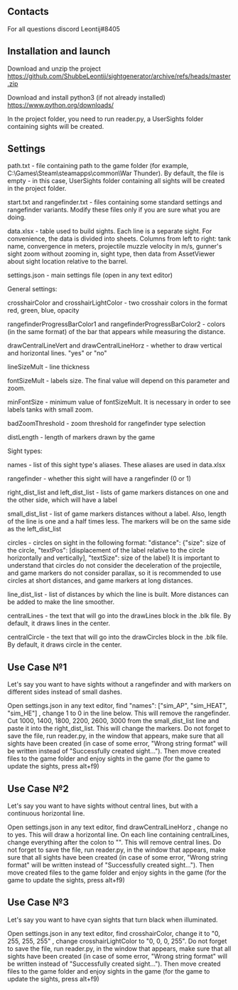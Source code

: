 Contacts
--------

For all questions discord Leontij#8405

Installation and launch
-----------------------

Download and unzip the project https://github.com/ShubbeLeontij/sightgenerator/archive/refs/heads/master.zip

Download and install python3 (if not already installed) https://www.python.org/downloads/

In the project folder, you need to run reader.py, a UserSights folder containing sights will be created. 

Settings
--------

path.txt - file containing path to the game folder (for example, C:\Games\Steam\steamapps\common\War Thunder). 
By default, the file is empty - in this case, UserSights folder containing all sights will be created in the project folder. 

start.txt and rangefinder.txt - files containing some standard settings and rangefinder variants. 
Modify these files only if you are sure what you are doing.

data.xlsx - table used to build sights. Each line is a separate sight. For convenience, the data is divided into sheets.
Columns from left to right: tank name, convergence in meters, projectile muzzle velocity in m/s, gunner's sight zoom without zooming in, sight type, then data from AssetViewer about sight location relative to the barrel. 

settings.json - main settings file (open in any text editor)

General settings:

crosshairColor and crosshairLightColor - two crosshair colors in the format red, green, blue, opacity

rangefinderProgressBarColor1 and rangefinderProgressBarColor2 - colors (in the same format) of the bar that appears while measuring the distance. 

drawCentralLineVert and drawCentralLineHorz - whether to draw vertical and horizontal lines. "yes" or "no"

lineSizeMult - line thickness

fontSizeMult - labels size. The final value will depend on this parameter and zoom. 

minFontSize - minimum value of fontSizeMult. It is necessary in order to see labels tanks with small zoom. 

badZoomThreshold - zoom threshold for rangefinder type selection

distLength - length of markers drawn by the game

Sight types:

names - list of this sight type's aliases. These aliases are used in data.xlsx

rangefinder - whether this sight will have a rangefinder (0 or 1)

right_dist_list and left_dist_list - lists of game markers distances on one and the other side, which will have a label

small_dist_list - list of game markers distances without a label. Also, length of the line is one and a half times less. The markers will be on the same side as the left_dist_list

circles - circles on sight in the following format: "distance": {"size": size of the circle, "textPos": [displacement of the label relative to the circle horizontally and vertically], "textSize": size of the label}
It is important to understand that circles do not consider the deceleration of the projectile, and game markers do not consider parallax, so it is recommended to use circles at short distances, and game markers at long distances. 

line_dist_list - list of distances by which the line is built. More distances can be added to make the line smoother.

centralLines - the text that will go into the drawLines block in the .blk file. By default, it draws lines in the center. 

centralCircle - the text that will go into the drawCircles block in the .blk file. By default, it draws circle in the center. 

Use Case №1
-----------
Let's say you want to have sights without a rangefinder and with markers on different sides instead of small dashes.

Open settings.json in any text editor, find "names": ["sim_AP", "sim_HEAT", "sim_HE"] , change 1 to 0 in the line below. This will remove the rangefinder.
Cut 1000, 1400, 1800, 2200, 2600, 3000 from the small_dist_list line and paste it into the right_dist_list. This will change the markers.
Do not forget to save the file, run reader.py, in the window that appears, make sure that all sights have been created (in case of some error, "Wrong string format" will be written instead of "Successfully created sight...").
Then move created files to the game folder and enjoy sights in the game (for the game to update the sights, press alt+f9)

Use Case №2
-----------
Let's say you want to have sights without central lines, but with a continuous horizontal line.

Open settings.json in any text editor, find drawCentralLineHorz , change no to yes. This will draw a horizontal line.
On each line containing centralLines, change everything after the colon to "". This will remove central lines.
Do not forget to save the file, run reader.py, in the window that appears, make sure that all sights have been created (in case of some error, "Wrong string format" will be written instead of "Successfully created sight...").
Then move created files to the game folder and enjoy sights in the game (for the game to update the sights, press alt+f9)

Use Case №3
-----------
Let's say you want to have cyan sights that turn black when illuminated.

Open settings.json in any text editor, find crosshairColor, change it to "0, 255, 255, 255" , change crosshairLightColor to "0, 0, 0, 255".
Do not forget to save the file, run reader.py, in the window that appears, make sure that all sights have been created (in case of some error, "Wrong string format" will be written instead of "Successfully created sight...").
Then move created files to the game folder and enjoy sights in the game (for the game to update the sights, press alt+f9)